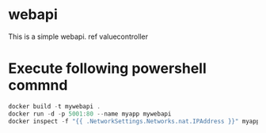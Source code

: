 # webapi

This is a simple webapi.
ref valuecontroller 


# Execute following powershell commnd

```Powershell
docker build -t mywebapi .
docker run -d -p 5001:80 --name myapp mywebapi
docker inspect -f "{{ .NetworkSettings.Networks.nat.IPAddress }}" myapp

```
